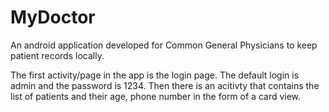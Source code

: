 # MyDoctor
An android application developed for Common General Physicians to keep patient records locally.

The first activity/page in the app is the login page. The default login is admin and the password is 1234. Then there is
an acitivty that contains the list of patients and their age, phone number in the form of a card view.



